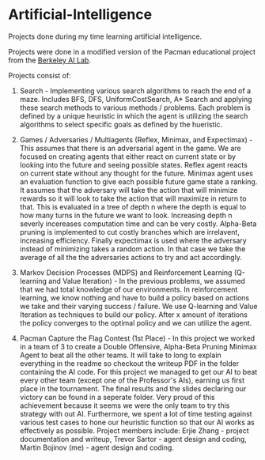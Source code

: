 # Artificial-Intelligence
Projects done during my time learning artificial intelligence.

Projects were done in a modified version of the Pacman educational project from the [Berkeley AI Lab](http://ai.berkeley.edu/project_overview.html).

Projects consist of:

1) Search - Implementing various search algorithms to reach the end of a maze. Includes BFS, DFS, UniformCostSearch, A* Search and applying these search methods to various methods / problems. Each problem is defined by a unique heuristic in which the agent is utilizing the search algorithms to select specific goals as defined by the hueristic.

2) Games / Adversaries / Multiagents (Reflex, Minimax, and Expectimax) - This assumes that there is an adversarial agent in the game. We are focused on creating agents that either react on current state or by looking into the future and seeing possible states. Reflex agent reacts on current state without any thought for the future. Minimax agent uses an evaluation function to give each possible future game state a ranking. It assumes that the adversary will take the action that will minimize rewards so it will look to take the action that will maximize in return to that. This is evaluated in a tree of depth n where the depth is equal to how many turns in the future we want to look. Increasing depth n severly incereases computation time and can be very costly. Alpha-Beta pruning is implemented to cut costly branches which are irrelavent, increasing efficiency. Finally expectimax is used where the adversary instead of minimizing takes a random action. In that case we take the average of all the the adversaries actions to try and act accordingly.

3) Markov Decision Processes (MDPS) and Reinforcement Learning (Q-learning and Value Iteration) - In the previous problems, we assumed that we had total knowledge of our environments. In reinforcement learning, we know nothing and have to build a policy based on actions we take and their varying success / failure. We use Q-learning and Value Iteration as techniques to build our policy. After x amount of iterations the policy converges to the optimal policy and we can utilize the agent.

4) Pacman Capture the Flag Contest (1st Place) - In this project we worked in a team of 3 to create a Double Offensive, Alpha-Beta Pruning Minimax Agent to beat all the other teams. It will take to long to explain everything in the readme so checkout the writeup PDF in the folder containing the AI code. For this project we managed to get our AI to beat every other team (except one of the Professor's AIs), earning us first place in the tournament. The final results and the slides declaring our victory can be found in a seperate folder. Very proud of this achievement because it seems we were the only team to try this strategy with out AI. Furthermore, we spent a lot of time testing against various test cases to hone our heuristic function so that our AI works as effectively as possible. Project members include: Erjie Zhang - project documentation and writeup, Trevor Sartor - agent design and coding, Martin Bojinov (me) - agent design and coding.
